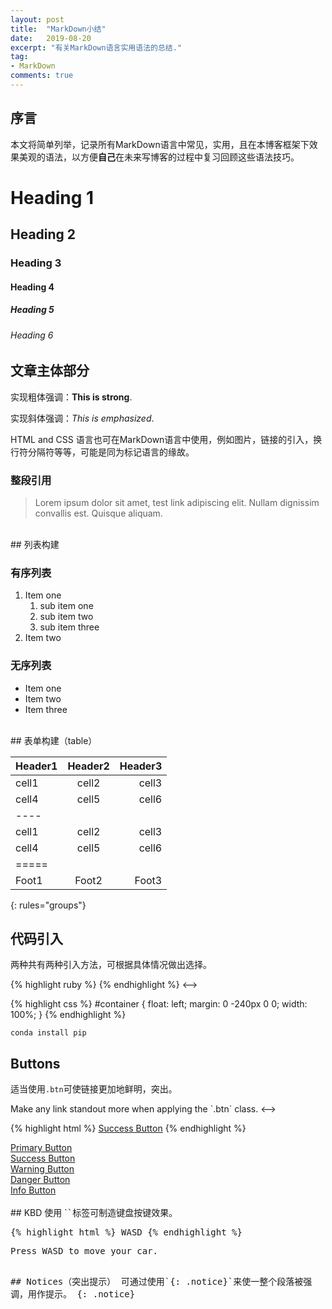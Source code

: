```yaml
---
layout: post
title:  "MarkDown小结"
date:   2019-08-20
excerpt: "有关MarkDown语言实用语法的总结."
tag:
- MarkDown 
comments: true
---
```


## 序言
本文将简单列举，记录所有MarkDown语言中常见，实用，且在本博客框架下效果美观的语法，以方便**自己**在未来写博客的过程中复习回顾这些语法技巧。

# Heading 1

## Heading 2

### Heading 3

#### Heading 4

##### Heading 5

###### Heading 6

## 文章主体部分

实现粗体强调：**This is strong**. 

实现斜体强调：*This is emphasized*.

HTML and CSS 语言也可在MarkDown语言中使用，例如图片，链接的引入，换行符分隔符等等，可能是同为标记语言的缘故。
<br>
### 整段引用

> Lorem ipsum dolor sit amet, test link adipiscing elit. Nullam dignissim convallis est. Quisque aliquam.

<br>
## 列表构建

### 有序列表

1. Item one
   1. sub item one
   2. sub item two
   3. sub item three
2. Item two

### 无序列表

* Item one
* Item two
* Item three
<br>
## 表单构建（table）

| Header1 | Header2 | Header3 |
|:--------|:-------:|--------:|
| cell1   | cell2   | cell3   |
| cell4   | cell5   | cell6   |
|----
| cell1   | cell2   | cell3   |
| cell4   | cell5   | cell6   |
|=====
| Foot1   | Foot2   | Foot3
{: rules="groups"}
<br>
## 代码引入
两种共有两种引入方法，可根据具体情况做出选择。
<!-->
{% highlight ruby %}
{% endhighlight %}
<-->
{% highlight css %}
#container {
  float: left;
  margin: 0 -240px 0 0;
  width: 100%;
}
{% endhighlight %}

```
conda install pip
```

## Buttons
适当使用`.btn`可使链接更加地鲜明，突出。
<!-->
Make any link standout more when applying the `.btn` class.
<-->
{% highlight html %}
<a href="#" class="btn btn-success">Success Button</a>
{% endhighlight %}

<div markdown="0"><a href="#" class="btn">Primary Button</a></div>
<div markdown="0"><a href="#" class="btn btn-success">Success Button</a></div>
<div markdown="0"><a href="#" class="btn btn-warning">Warning Button</a></div>
<div markdown="0"><a href="#" class="btn btn-danger">Danger Button</a></div>
<div markdown="0"><a href="#" class="btn btn-info">Info Button</a></div>

<br>
## KBD
使用 `<kbd>`标签可制造键盘按键效果。

{% highlight html %}
<kbd>W</kbd><kbd>A</kbd><kbd>S</kbd><kbd>D</kbd>
{% endhighlight %}

Press <kbd>W</kbd><kbd>A</kbd><kbd>S</kbd><kbd>D</kbd> to move your car. 

<br>
## Notices（突出提示）
可通过使用`{: .notice}`来使一整个段落被强调，用作提示。
{: .notice}

